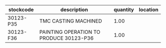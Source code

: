 |stockcode|description|quantity|location|
|---------|-----------|--------|--------|
|30123-P35|TMC CASTING MACHINED|1.00||
|30123-F36|PAINTING OPERATION TO PRODUCE 30123-P36|1.00||
